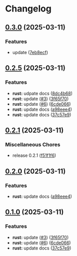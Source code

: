 # Changelog

## [0.3.0](https://github.com/nipeharefa/test-release-please/compare/rust@v0.2.5...rust@v0.3.0) (2025-03-11)


### Features

* update ([7eb8ecf](https://github.com/nipeharefa/test-release-please/commit/7eb8ecfcff753c48dc478651d36276a874ef6404))

## [0.2.5](https://github.com/nipeharefa/test-release-please/compare/rust@v0.2.1...rust@v0.2.5) (2025-03-11)


### Features

* **rust:** udpate docs ([8dc4b68](https://github.com/nipeharefa/test-release-please/commit/8dc4b68df61bd46c279f1e5ef0495384e30333d0))
* **rust:** update ([#3](https://github.com/nipeharefa/test-release-please/issues/3)) ([3f65f70](https://github.com/nipeharefa/test-release-please/commit/3f65f70056c7f4591862efecdb3b86165cdc7133))
* **rust:** update ([#6](https://github.com/nipeharefa/test-release-please/issues/6)) ([6cde066](https://github.com/nipeharefa/test-release-please/commit/6cde0669232801473617ea68d321794d695ee171))
* **rust:** update docs ([a98eee4](https://github.com/nipeharefa/test-release-please/commit/a98eee4e3c32c4a7d7d11d303ab053e514af2c87))
* **rust:** update docs ([37c57e9](https://github.com/nipeharefa/test-release-please/commit/37c57e9350738c6d2ed36edb21d4e093078357a0))

## [0.2.1](https://github.com/nipeharefa/test-release-please/compare/v0.2.0...v0.2.1) (2025-03-11)


### Miscellaneous Chores

* release 0.2.1 ([f51f1f6](https://github.com/nipeharefa/test-release-please/commit/f51f1f67b6f08338c10b54d590a93c492c1b241e))

## [0.2.0](https://github.com/nipeharefa/test-release-please/compare/v0.1.0...v0.2.0) (2025-03-11)


### Features

* **rust:** update docs ([a98eee4](https://github.com/nipeharefa/test-release-please/commit/a98eee4e3c32c4a7d7d11d303ab053e514af2c87))

## [0.1.0](https://github.com/nipeharefa/test-release-please/compare/v0.0.10...v0.1.0) (2025-03-11)


### Features

* **rust:** update ([#3](https://github.com/nipeharefa/test-release-please/issues/3)) ([3f65f70](https://github.com/nipeharefa/test-release-please/commit/3f65f70056c7f4591862efecdb3b86165cdc7133))
* **rust:** update ([#6](https://github.com/nipeharefa/test-release-please/issues/6)) ([6cde066](https://github.com/nipeharefa/test-release-please/commit/6cde0669232801473617ea68d321794d695ee171))
* **rust:** update docs ([37c57e9](https://github.com/nipeharefa/test-release-please/commit/37c57e9350738c6d2ed36edb21d4e093078357a0))
